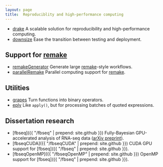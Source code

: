 ```yaml
---
layout: page
title:  Reproduciblity and high-performance computing
---
```


- [drake](https://CRAN.R-project.org/package=drake) A scalable solution for reproducibility and high-performance computing.
- [downsize](https://CRAN.R-project.org/package=downsize) Ease the transition between testing and deployment.

## Support for [remake](https://github.com/richfitz/remake)

- [remakeGenerator](https://www.github.com/wlandau/remakeGenerator) Generate large [remake](https://github.com/richfitz/remake)-style workflows.
- [parallelRemake](https://www.github.com/wlandau/parallelRemake) Parallel computing support for [remake](https://github.com/richfitz/remake).

## Utilities

- [grapes](https://CRAN.R-project.org/package=grapes) Turn functions into binary operators.
- [eply](https://CRAN.R-project.org/package=eply) Like `apply()`, but for processing batches of quoted expressions.

## Dissertation research

- [fbseq]({{ "/fbseq" | prepend: site.github }}) Fully-Bayesian GPU-accelerated analysis of RNA-seq data ([arXiv preprint](http://arxiv.org/abs/1606.06659)).
- [fbseqCUDA]({{ "/fbseqCUDA" | prepend: site.github }}) CUDA GPU support for [fbseq]({{ "/fbseq" | prepend: site.github }}).
- [fbseqOpenMP]({{ "/fbseqOpenMP" | prepend: site.github }}) OpenMP support for [fbseq]({{ "/fbseq" | prepend: site.github }}).
